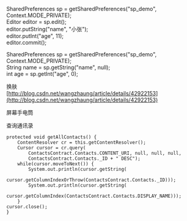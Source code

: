 SharedPreferences sp = getSharedPreferences\("sp\_demo", Context.MODE\_PRIVATE\);  
Editor editor = sp.edit\(\);  
editor.putString\("name", "小张"\);  
editor.putInt\("age", 11\);  
editor.commit\(\);

SharedPreferences sp = getSharedPreferences\("sp\_demo", Context.MODE\_PRIVATE\);  
String name = sp.getString\("name", null\);  
int age = sp.getInt\("age", 0\);

换肤  
[http://blog.csdn.net/wangzhaung/article/details/42922153](http://blog.csdn.net/wangzhaung/article/details/42922153)

屏幕手电筒

查询通讯录

```
protected void getAllContacts() {
    ContentResolver cr = this.getContentResolver();  
    Cursor cursor = cr.query(
        ContactsContract.Contacts.CONTENT_URI, null, null, null, 
        ContactsContract.Contacts._ID + " DESC");
    while(cursor.moveToNext()) {  
        System.out.println(cursor.getString(
          cursor.getColumnIndexOrThrow(ContactsContract.Contacts._ID)));  
        System.out.println(cursor.getString(
          cursor.getColumnIndex(ContactsContract.Contacts.DISPLAY_NAME)));  
    }  
cursor.close();     
}
```



